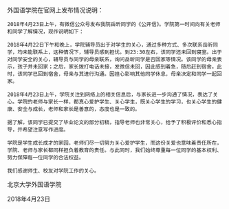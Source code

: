 外国语学院在官网上发布情况说明：
    
    2018年4月23日上午，有微信公众号发布我院岳昕同学的《公开信》。学院第一时间向有关老师和同学了解情况，现作说明如下：    
    
    2018年4月22日下午和晚上，学院辅导员出于对学生的关心，通过多种方式、多次联系岳昕同学，均未能联系上，这种情况下，辅导员感到担忧。到23:30左右，该同学还未回到寝室。出于对同学安全的关心，辅导员与同学的母亲联系，询问岳昕同学是否回家等情况。该同学的母亲表示，孩子并未回家；之后，家长拨打电话未接，发微信未回，因此感到着急，随后赶到宿舍。此时，该同学已回到宿舍，母亲与其进行沟通。因担心影响其他同学休息，母亲决定和同学一起回家。    
    
    2018年4月23日上午，学院关注到网络上的相关信息后，与家长进一步沟通了情况，表达了关心。学院的老师与家长一样，都真心爱护学生、关心学生，既关心学生的学习，也关心学生的健康、安全与成长，老师和家长是善意的，态度也是一致的。    
    
    据了解，该同学已提交了毕业论文的部分初稿，指导老师也非常关心，给予了积极评价和悉心指导，并希望注意写作进度。
    
    学院是学生成长成才的家园，老师们尽一切努力关心爱护学生，而这份关爱也意味着责任所在，学院、老师与家长都同样担负着教育的责任。与此同时，我们始终尊重每一位同学的基本权利、努力保障每一位同学的合法权益。    
    
    我们感谢师生、校友对学院工作的关心。

北京大学外国语学院

2018年4月23日

